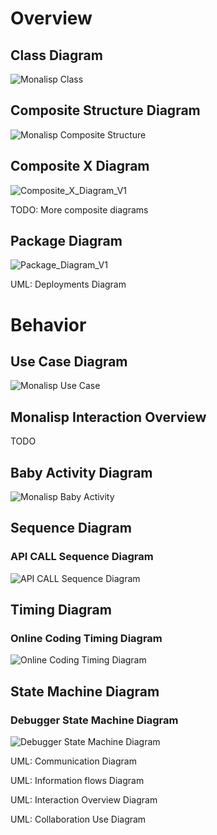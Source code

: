
# Overview

## Class Diagram
![Monalisp Class](MonalispClass.jpeg)

## Composite Structure Diagram
![Monalisp Composite Structure](MonalispCompositeStruture.jpeg)

## Composite X Diagram
![Composite_X_Diagram_V1](Composite_X_Diagram_V1.jpeg)

TODO: More composite diagrams

## Package Diagram
![Package_Diagram_V1](Package_Diagram_V1.jpeg)

UML: Deployments Diagram


# Behavior

## Use Case Diagram
![Monalisp Use Case](MonalispUseCase.jpeg)

## Monalisp Interaction Overview
TODO

## Baby Activity Diagram
![Monalisp Baby Activity](MonalispBabyActivity.jpeg)

## Sequence Diagram

### API CALL Sequence Diagram
![API CALL Sequence Diagram](API_CALL_Sequence_Diagram_V1_0.jpeg)

## Timing Diagram

### Online Coding Timing Diagram
![Online Coding Timing Diagram](Online_Coding_Timing_Diagram_V1.0.jpeg)

## State Machine Diagram

### Debugger State Machine Diagram
![Debugger State Machine Diagram](Debugger_State_Machine_Diagram_V1.jpeg)

UML: Communication Diagram

UML: Information flows Diagram

UML: Interaction Overview Diagram

UML: Collaboration Use Diagram



